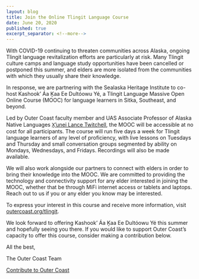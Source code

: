 ```yaml
---
layout: blog
title: Join the Online Tlingit Language Course
date: June 20, 2020
published: true
excerpt_separator: <!--more-->
---
```

With COVID-19 continuing to threaten communities across Alaska, ongoing Tlingit language revitalization efforts are particularly at risk. Many Tlingit culture camps and language study opportunities have been cancelled or postponed this summer, and elders are more isolated from the communities with which they usually share their knowledge.

In response, we are partnering with the Sealaska Heritage Institute to co-host Kashook’ Áa Ḵaa Ee Dultóowu Yé, a Tlingit Language Massive Open Online Course (MOOC) for language learners in Sitka, Southeast, and beyond.

<!--more-->

Led by Outer Coast faculty member and UAS Associate Professor of Alaska Native Languages [X̱’unei Lance Twitchell](https://www.uas.alaska.edu/dir/latwitchell.html), the MOOC will be accessible at no cost for all participants. The course will run five days a week for Tlingit language learners of any level of proficiency, with live lessons on Tuesdays and Thursday and small conversation groups segmented by ability on Mondays, Wednesdays, and Fridays. Recordings will also be made available.

We will also work alongside our partners to connect with elders in order to bring their knowledge into the MOOC. We are committed to providing the technology and connectivity support for any elder interested in joining the MOOC, whether that be through MiFi internet access or tablets and laptops. Reach out to us if you or any elder you know may be interested.

To express your interest in this course and receive more information, visit [outercoast.org/tlingit](outercoast.org/tlingit).

We look forward to offering Kashook’ Áa Ḵaa Ee Dultóowu Yé this summer and hopefully seeing you there. If you would like to support Outer Coast’s capacity to offer this course, consider making a contribution below.


All the best,

The Outer Coast Team

[Contribute to Outer Coast](http://outercoast.org/contribute/)
